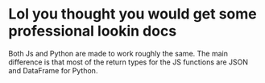 # Lol you thought you would get some professional lookin docs


Both Js and Python are made to work roughly the same. The main difference is that most of the return types for the JS functions are JSON and DataFrame for Python.